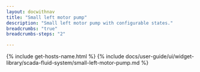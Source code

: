 ```yaml
---
layout: docwithnav
title: "Small left motor pump"
description: "Small left motor pump with configurable states."
breadcrumbs: "true"
breadcrumbs-steps: "2"

---
```

{% include get-hosts-name.html %}
{% include docs/user-guide/ui/widget-library/scada-fluid-system/small-left-motor-pump.md %}
